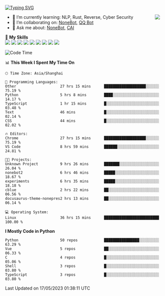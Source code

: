 [![Typing SVG](https://readme-typing-svg.herokuapp.com?size=25&duration=2500&color=8C43EA&vCenter=true&width=200&height=40&lines=Hi+there+%F0%9F%91%8B%F0%9F%8F%BB;I'm+yanyongyu)](https://git.io/typing-svg)

<a href="#">
  <img align="right" src="https://github-readme-stats.vercel.app/api?username=yanyongyu&count_private=true&show_icons=true&bg_color=15,f2f7fd,E0EAFC" />
</a>

- 🌱 I’m currently learning: NLP, Rust, Reverse, Cyber Security
- 👯 I’m collaborating on: [NoneBot](https://github.com/nonebot), [QQ Bot](https://github.com/Mrs4s/go-cqhttp)
- 💬 Ask me about: [NoneBot](https://github.com/nonebot), [CAI](https://github.com/cscs181/CAI)

🌟 **My Skills**  
![](https://img.shields.io/badge/-Python-3e74a2?style=flat-square&logo=Python&logoColor=fff)
![](https://img.shields.io/badge/-Node.js-339933?style=flat-square&logo=Node.js&logoColor=fff)
![](https://img.shields.io/badge/-Vue-4fc08d?style=flat-square&logo=Vue.js&logoColor=fff)
![](https://img.shields.io/badge/-React-2d98ce?style=flat-square&logo=React&logoColor=fff)
![](https://img.shields.io/badge/-Docker-2496ED?style=flat-square&logo=Docker&logoColor=fff)
![](https://img.shields.io/badge/-Linux-000000?style=flat-square&logo=Linux&logoColor=fff)
![](https://img.shields.io/badge/-MySQL-4479A1?style=flat-square&logo=MySQL&logoColor=fff)
![](https://img.shields.io/badge/-Redis-DC382D?style=flat-square&logo=Redis&logoColor=fff)
![](https://img.shields.io/badge/-MongoDB-47A248?style=flat-square&logo=MongoDB&logoColor=fff)

<!--START_SECTION:waka-->
![Code Time](http://img.shields.io/badge/Code%20Time-4%2C044%20hrs%2022%20mins-blue)

📊 **This Week I Spent My Time On** 

```text
🕑︎ Time Zone: Asia/Shanghai

💬 Programming Languages: 
Other                    27 hrs 15 mins      ███████████████████░░░░░░   75.19 % 
Python                   5 hrs 8 mins        ████░░░░░░░░░░░░░░░░░░░░░   14.17 % 
TypeScript               1 hr 15 mins        █░░░░░░░░░░░░░░░░░░░░░░░░   03.48 % 
Text                     46 mins             █░░░░░░░░░░░░░░░░░░░░░░░░   02.14 % 
CSS                      44 mins             █░░░░░░░░░░░░░░░░░░░░░░░░   02.02 % 

🔥 Editors: 
Chrome                   27 hrs 15 mins      ███████████████████░░░░░░   75.19 % 
VS Code                  8 hrs 59 mins       ██████░░░░░░░░░░░░░░░░░░░   24.81 % 

🐱‍💻 Projects: 
Unknown Project          9 hrs 26 mins       ███████░░░░░░░░░░░░░░░░░░   26.04 % 
nonebot2                 6 hrs 46 mins       █████░░░░░░░░░░░░░░░░░░░░   18.67 % 
experiments              6 hrs 35 mins       █████░░░░░░░░░░░░░░░░░░░░   18.18 % 
cblue                    2 hrs 22 mins       ██░░░░░░░░░░░░░░░░░░░░░░░   06.56 % 
docusaurus-theme-nonepres2 hrs 13 mins       ██░░░░░░░░░░░░░░░░░░░░░░░   06.14 % 

💻 Operating System: 
Linux                    36 hrs 15 mins      █████████████████████████   100.00 % 
```

**I Mostly Code in Python** 

```text
Python                   50 repos            ████████████████░░░░░░░░░   63.29 % 
Vue                      5 repos             ██░░░░░░░░░░░░░░░░░░░░░░░   06.33 % 
C                        4 repos             █░░░░░░░░░░░░░░░░░░░░░░░░   05.06 % 
Shell                    3 repos             █░░░░░░░░░░░░░░░░░░░░░░░░   03.80 % 
TypeScript               3 repos             █░░░░░░░░░░░░░░░░░░░░░░░░   03.80 % 
```




 Last Updated on 17/05/2023 01:38:11 UTC
<!--END_SECTION:waka-->
